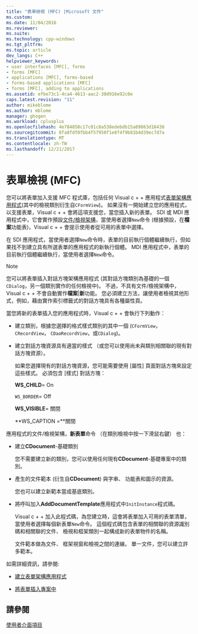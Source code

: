 ```yaml
---
title: "表單檢視 (MFC) |Microsoft 文件"
ms.custom: 
ms.date: 11/04/2016
ms.reviewer: 
ms.suite: 
ms.technology: cpp-windows
ms.tgt_pltfrm: 
ms.topic: article
dev_langs: C++
helpviewer_keywords:
- user interfaces [MFC], forms
- forms [MFC]
- applications [MFC], forms-based
- forms-based applications [MFC]
- forms [MFC], adding to applications
ms.assetid: efbe73c1-4ca4-4613-aac2-30d916e92c0e
caps.latest.revision: "11"
author: mikeblome
ms.author: mblome
manager: ghogen
ms.workload: cplusplus
ms.openlocfilehash: 4e784858c17c01c8a538edebdb15a89863d16438
ms.sourcegitcommit: 8fa8fdf0fbb4f57950f1e8f4f9b81b4d39ec7d7a
ms.translationtype: MT
ms.contentlocale: zh-TW
ms.lasthandoff: 12/21/2017
---
```

# <a name="form-views-mfc"></a>表單檢視 (MFC)
您可以將表單加入支援 MFC 程式庫，包括任何 Visual c + + 應用程式[表單架構應用程式](../mfc/reference/creating-a-forms-based-mfc-application.md)(其中的檢視類別衍生自`CFormView`)。 如果沒有一開始建立您的應用程式，以支援表單，Visual c + + 會將這項支援您，當您插入新的表單。 SDI 或 MDI 應用程式中，它會實作預設[文件/檢視架構](../mfc/document-view-architecture.md)，當使用者選擇`New`命令 (根據預設，在**檔案**功能表)，Visual c + + 會提示使用者從可用的表單中選擇。  
  
 在 SDI 應用程式，當使用者選擇`New`命令時，表單的目前執行個體繼續執行，但如果找不到建立具有所選表單的應用程式的新執行個體。 MDI 應用程式中，表單的目前執行個體繼續執行，當使用者選擇`New`命令。  
  
> [!NOTE]
>  您可以將表單插入對話方塊架構應用程式 (其對話方塊類別為基礎的一個`CDialog`，另一個類別實作的任何檢視中)。 不過，不具有文件/檢視架構中，Visual c + + 不會自動實作**檔案**&#124;**新**功能。 您必須建立方法，讓使用者檢視其他形式，例如，藉由實作索引標籤式的對話方塊具有各種屬性頁。  
  
 當您將新的表單插入您的應用程式時，Visual c + + 會執行下列動作：  
  
-   建立類別，根據您選擇的格式樣式類別的其中一個 (`CFormView`， `CRecordView`， `CDaoRecordView`，或`CDialog`)。  
  
-   建立對話方塊資源具有適當的樣式 （或您可以使用尚未與類別相關聯的現有對話方塊資源）。  
  
     如果您選擇現有的對話方塊資源，您可能需要使用 [屬性] 頁面對話方塊來設定這些樣式。 必須包含 [樣式] 對話方塊：  
  
     **WS_CHILD**= On  
  
     `WS_BORDER`= Off  
  
     **WS_VISIBLE**= 關閉  
  
     **WS_CAPTION =**關閉  
  
 應用程式的文件/檢視架構，**新表單**命令 （在類別檢視中按一下滑鼠右鍵） 也：  
  
-   建立**CDocument**-基礎類別  
  
     您不需要建立新的類別，您可以使用任何現有**CDocument**-基礎專案中的類別。  
  
-   產生的文件範本 (衍生自**CDocument**) 與字串、 功能表和圖示的資源。  
  
     您也可以建立新範本當成基底類別。  
  
-   將呼叫加入**AddDocumentTemplate**應用程式中`InitInstance`程式碼。  
  
     Visual c + + 加入此程式碼，為您建立時，這會將表單加入可用的表單清單，當使用者選擇每個新表單`New`命令。 這個程式碼包含表單的相關聯的資源識別碼和相關聯的文件、 檢視和框架類別一起構成新的表單物件的名稱。  
  
     文件範本做為文件、 框架視窗和檢視之間的連線。 單一文件，您可以建立許多範本。  
  
 如需詳細資訊，請參閱:  
  
-   [建立表單架構應用程式](../mfc/reference/creating-a-forms-based-mfc-application.md)  
  
-   [將表單插入專案中](../mfc/inserting-a-form-into-a-project.md)  
  
## <a name="see-also"></a>請參閱  
 [使用者介面項目](../mfc/user-interface-elements-mfc.md)
